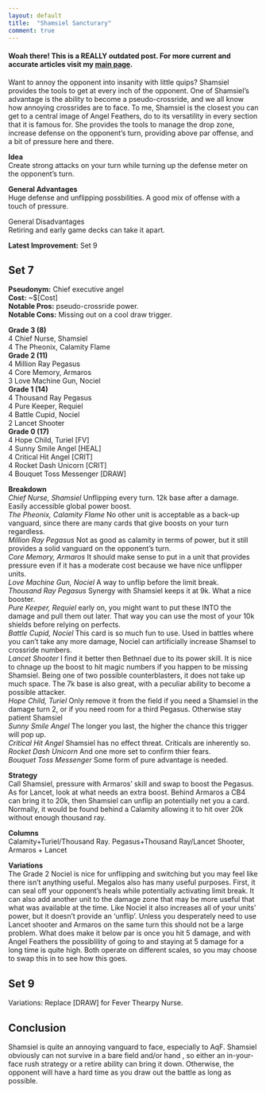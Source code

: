 ```yaml
---
layout: default
title:  "Shamsiel Sancturary"
comment: true
---
```


####  Woah there! This is a REALLY outdated post. For more current and accurate articles visit my [main page](/cfvg).

<p>Want to annoy the opponent into insanity with little quips? Shamsiel provides the tools to get at every inch of the opponent. One of Shamsiel&#8217;s advantage is the ability to become a pseudo-crossride, and we all know how annoying crossrides are to face. To me, Shamsiel is the closest you can get to a central image of Angel Feathers, do to its versatility in every section that it is famous for. She provides the tools to manage the drop zone, increase defense on the opponent&#8217;s turn, providing above par offense, and a bit of pressure here and there.</p>
<p><strong>Idea<br />
</strong>Create strong attacks on your turn while turning up the defense meter on the opponent&#8217;s turn.</p>
<p><strong>General Advantages</strong><br />
Huge defense and unflipping possbilities. A good mix of offense with a touch of pressure.</strong></p><!-- more -->
<p>General Disadvantages</strong><br />
Retiring and early game decks can take it apart.</p>
<p><strong>Latest Improvement:</strong> Set 9</p>
<h2><strong>Set 7</strong></h2>
<p><strong>Pseudonym:</strong> Chief executive angel<br />
<strong>Cost:</strong> ~$[Cost]<br />
<strong>Notable Pros:</strong> pseudo-crossride power.<br />
<strong>Notable Cons:</strong> Missing out on a cool draw trigger.</p>
<p><strong>Grade 3 (8)</strong><br />
   4  Chief Nurse, Shamsiel<br />
   4  The Pheonix, Calamity Flame<br />
<strong>Grade 2 (11)</strong><br />
   4 Million Ray Pegasus<br />
   4  Core Memory, Armaros<br />
   3  Love Machine Gun, Nociel<br />
<strong>Grade 1 (14)</strong><br />
   4 Thousand Ray Pegasus<br />
   4  Pure Keeper, Requiel<br />
   4  Battle Cupid, Nociel<br />
   2  Lancet Shooter<br />
<strong>Grade 0 (17)</strong><br />
   4  Hope Child, Turiel [FV]<br />
   4  Sunny Smile Angel [HEAL]<br />
   4  Critical Hit Angel [CRIT]<br />
   4  Rocket Dash Unicorn [CRIT]<br />
   4  Bouquet Toss Messenger [DRAW]</p>
<p><strong>Breakdown</strong><br />
<em>Chief Nurse, Shamsiel</em> Unflipping every turn. 12k base after a damage. Easily accessible global power boost.<br />
<em>The Pheonix, Calamity Flame</em> No other unit is acceptable as a back-up vanguard, since there are many cards that give boosts on your turn regardless.<br />
<em>Million Ray Pegasus</em> Not as good as calamity in terms of power, but it still provides a solid vanguard on the opponent&#8217;s turn.<br />
<em>Core Memory, Armaros</em> It should make sense to put in a unit that provides pressure even if it has a moderate cost because we have nice unflipper units.<br />
<em>Love Machine Gun, Nociel</em> A way to unflip before the limit break.<br />
<em>Thousand Ray Pegasus</em> Synergy with Shamsiel keeps it at 9k. What a nice booster.<br />
<em>Pure Keeper, Requiel</em> early on, you might want to put these INTO the damage and pull them out later. That way you can use the most of your 10k shields before relying on perfects.<br />
<em>Battle Cupid, Nociel</em> This card is so much fun to use. Used in battles where you can&#8217;t take any more damage, Nociel can artificially increase Shamsel to crossride numbers.<br />
<em>Lancet Shooter</em> I find it better then Bethnael due to its power skill. It is nice to chnage up the boost to hit magic numbers if you happen to be missing Shamsiel. Being one of two possible counterblasters, it does not take up much space. The 7k base is also great, with a peculiar ability to become a possible attacker.<br />
<em>Hope Child, Turiel </em> Only remove it from the field if you need a Shamsiel in the damage turn 2, or if you need room for a third Pegasus. Otherwise stay patient Shamsiel<br />
<em>Sunny Smile Angel</em>  The longer you last, the higher the chance this trigger will pop up.<br />
<em>Critical Hit Angel</em>  Shamsiel has no effect threat. Criticals are inherently so.<br />
<em>Rocket Dash Unicorn</em> And one more set to confirm thier fears.<br />
<em>Bouquet Toss Messenger</em> Some form of pure advantage is needed.</p>
<p><strong>Strategy</strong><br />
Call Shamsiel, pressure with Armaros&#8217; skill and swap to boost the Pegasus. As for Lancet, look at what needs an extra boost. Behind Armaros a CB4 can bring it to 20k, then Shamsiel can unflip an potentially net you a card. Normally, it would be found behind a Calamity allowing it to hit over 20k without enough thousand ray.<strong></p>
<p>Columns</strong><br />
Calamity+Turiel/Thousand Ray. Pegasus+Thousand Ray/Lancet Shooter, Armaros + Lancet<strong></p>
<p>Variations</strong><br />
The Grade 2 Nociel is nice for unflipping and switching but you may feel like there isn&#8217;t anything useful. Megalos also has many useful purposes. First, it can seal off your opponent&#8217;s heals while potentially activating limit break. It can also add another unit to the damage zone that may be more useful that what was available at the time. Like Nociel it also increases all of your units&#8217; power, but it doesn&#8217;t provide an &#8216;unflip&#8217;. Unless you desperately need to use Lancet shooter and Armaros on the same turn this should not be a large problem. What does make it below par is once you hit 5 damage, and with Angel Feathers the possiblility of going to and staying at 5 damage for a long time is quite high. Both operate on different scales, so you may choose to swap this in to see how this goes.</p>
<p><a name="Set9"></a></p>
<h2><strong>Set 9</strong></h2>
<p>Variations: Replace [DRAW] for Fever Thearpy Nurse.</p>
<h2><strong>Conclusion</strong></h2>
<p>Shamsiel is quite an annoying vanguard to face, especially to AqF. Shamsiel obviously can not survive in a bare field and/or hand , so either an in-your-face rush strategy or a  retire ability can bring it down. Otherwise, the opponent will have a hard time as you draw out the battle as long as possible.
<i class="fa fa-stop"></i>
</p>
